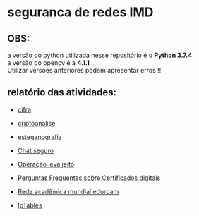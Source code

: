 # seguranca de redes IMD

## OBS:
a versão do python utilizada nesse repositório é o __Python 3.7.4__  
a versão do opencv é a __4.1.1__  
Utilizar versões anteriores podem apresentar erros !!


## relatório das atividades:  

- [cifra](cifra/cifra.md)  

- [criptoanalise](criptoanalise/criptoanalise.md)

- [esteganografia](esteganografia/esteganografia.md)

- [Chat seguro](cifras_modernas_simetricas/cifras_modernas_simetricas.md)

- [Operação leva jeito](hash/hash.md)

- [Perguntas Frequentes sobre Certificados digitais](FAQ.md)

- [Rede acadêmica mundial eduroam](eduroam.md)

- [IpTables](IpTables/)
